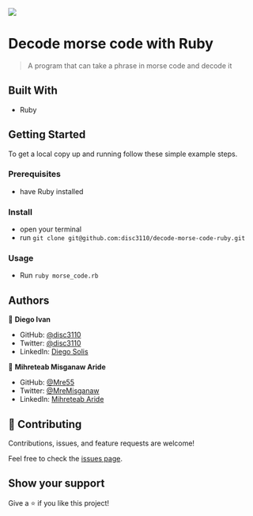 ![](https://img.shields.io/badge/Microverse-blueviolet)

# Decode morse code with Ruby

> A program that can take a phrase in morse code and decode it

## Built With

- Ruby

## Getting Started

To get a local copy up and running follow these simple example steps.

### Prerequisites
- have Ruby installed

### Install
- open your terminal
- run `git clone git@github.com:disc3110/decode-morse-code-ruby.git`

### Usage
- Run  `ruby morse_code.rb` 
## Authors

👤 **Diego Ivan**

- GitHub: [@disc3110](https://github.com/disc3110)
- Twitter: [@disc3110](https://twitter.com/disc3110)
- LinkedIn: [Diego Solis](https://www.linkedin.com/in/diego-solis-cuevas/)

👤 **Mihreteab Misganaw Aride**

- GitHub: [@Mre55](https://github.com/Mre55)
- Twitter: [@MreMisganaw](https://twitter.com/MreMisganaw)
- LinkedIn: [Mihreteab Aride](https://www.linkedin.com/in/mihreteab-aride-86249812b/)

## 🤝 Contributing

Contributions, issues, and feature requests are welcome!

Feel free to check the [issues page](../../issues/).

## Show your support

Give a ⭐️ if you like this project!
